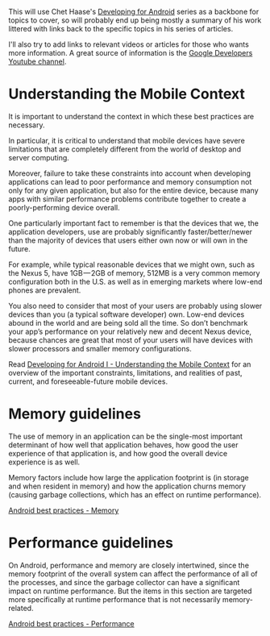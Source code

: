 This will use Chet Haase's [Developing for Android](https://medium.com/google-developers/developing-for-android-introduction-5345b451567c#.caca9go6g) series as a backbone for topics to cover, so will probably end up being mostly a summary of his work littered with links back to the specific topics in his series of articles.

I'll also try to add links to relevant videos or articles for those who wants more information. A great source of information is the [Google Developers Youtube channel](https://www.youtube.com/channel/UC_x5XG1OV2P6uZZ5FSM9Ttw).

# Understanding the Mobile Context

It is important to understand the context in which these best practices are necessary. 

In particular, it is critical to understand that mobile devices have severe limitations that are completely different from the world of desktop and server computing. 

Moreover, failure to take these constraints into account when developing applications can lead to poor performance and memory consumption not only for any given application, but also for the entire device, because many apps with similar performance problems contribute together to create a poorly-performing device overall.

One particularly important fact to remember is that the devices that we, the application developers, use are probably significantly faster/better/newer than the majority of devices that users either own now or will own in the future. 

For example, while typical reasonable devices that we might own, such as the Nexus 5, have 1GB — 2GB of memory, 512MB is a very common memory configuration both in the U.S. as well as in emerging markets where low-end phones are prevalent.

You also need to consider that most of your users are probably using slower devices than you (a typical software developer) own. Low-end devices abound in the world and are being sold all the time. So don’t benchmark your app’s performance on your relatively new and decent Nexus device, because chances are great that most of your users will have devices with slower processors and smaller memory configurations.

Read [Developing for Android I - Understanding the Mobile Context](https://medium.com/google-developers/developing-for-android-i-understanding-the-mobile-context-fd2351b131f8#.1n1nvzpgo) for an overview of the important constraints, limitations, and realities of past, current, and foreseeable-future mobile devices.

# Memory guidelines

The use of memory in an application can be the single-most important determinant of how well that application behaves, how good the user experience of that application is, and how good the overall device experience is as well.

Memory factors include how large the application footprint is (in storage and when resident in memory) and how the application churns memory (causing garbage collections, which has an effect on runtime performance).

[Android best practices - Memory](https://github.com/riaancornelius/android-style-guide/blob/master/Android-best-practices-1-Memory.md)

# Performance guidelines

On Android, performance and memory are closely intertwined, since the memory footprint of the overall system can affect the performance of all of the processes, and since the garbage collector can have a significant impact on runtime performance. But the items in this section are targeted more specifically at runtime performance that is not necessarily memory-related.

[Android best practices - Performance](https://github.com/riaancornelius/android-style-guide/blob/master/Android-best-practices-2-Performance.md)

